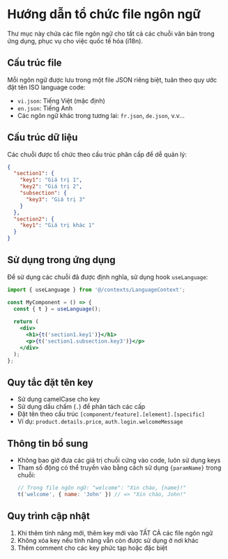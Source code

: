 # Hướng dẫn tổ chức file ngôn ngữ

Thư mục này chứa các file ngôn ngữ cho tất cả các chuỗi văn bản trong ứng dụng, phục vụ cho việc quốc tế hóa (i18n).

## Cấu trúc file

Mỗi ngôn ngữ được lưu trong một file JSON riêng biệt, tuân theo quy ước đặt tên ISO language code:

- `vi.json`: Tiếng Việt (mặc định)
- `en.json`: Tiếng Anh
- Các ngôn ngữ khác trong tương lai: `fr.json`, `de.json`, v.v...

## Cấu trúc dữ liệu

Các chuỗi được tổ chức theo cấu trúc phân cấp để dễ quản lý:

```json
{
  "section1": {
    "key1": "Giá trị 1",
    "key2": "Giá trị 2",
    "subsection": {
      "key3": "Giá trị 3"
    }
  },
  "section2": {
    "key1": "Giá trị khác 1"
  }
}
```

## Sử dụng trong ứng dụng

Để sử dụng các chuỗi đã được định nghĩa, sử dụng hook `useLanguage`:

```jsx
import { useLanguage } from '@/contexts/LanguageContext';

const MyComponent = () => {
  const { t } = useLanguage();
  
  return (
    <div>
      <h1>{t('section1.key1')}</h1>
      <p>{t('section1.subsection.key3')}</p>
    </div>
  );
};
```

## Quy tắc đặt tên key

- Sử dụng camelCase cho key
- Sử dụng dấu chấm (`.`) để phân tách các cấp
- Đặt tên theo cấu trúc `[component/feature].[element].[specific]`
- Ví dụ: `product.details.price`, `auth.login.welcomeMessage`

## Thông tin bổ sung

- Không bao giờ đưa các giá trị chuỗi cứng vào code, luôn sử dụng keys
- Tham số động có thể truyền vào bằng cách sử dụng `{paramName}` trong chuỗi:
  ```jsx
  // Trong file ngôn ngữ: "welcome": "Xin chào, {name}!"
  t('welcome', { name: 'John' }) // => "Xin chào, John!"
  ```

## Quy trình cập nhật

1. Khi thêm tính năng mới, thêm key mới vào TẤT CẢ các file ngôn ngữ
2. Không xóa key nếu tính năng vẫn còn được sử dụng ở nơi khác
3. Thêm comment cho các key phức tạp hoặc đặc biệt 